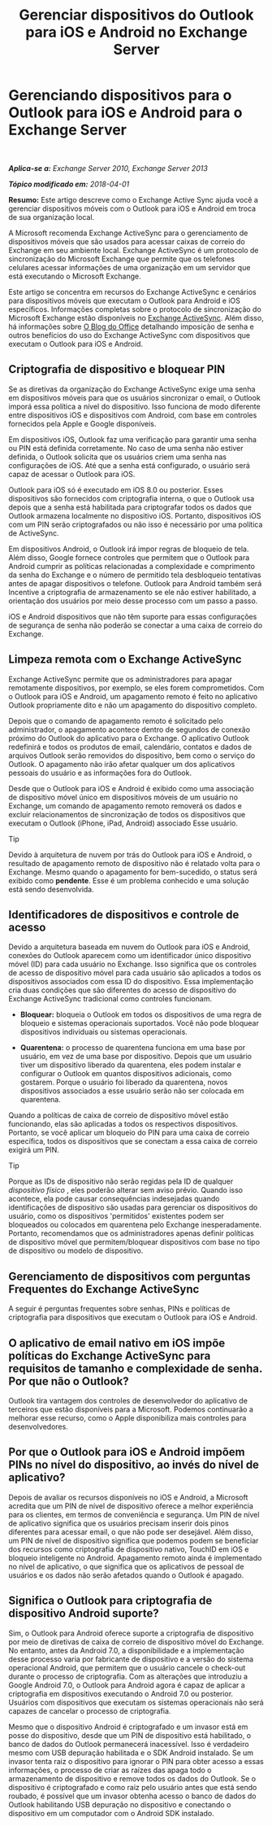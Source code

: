 ﻿---
title: 'Gerenciar dispositivos do Outlook para iOS e Android no Exchange Server'
TOCTitle: Gerenciando dispositivos para o Outlook para iOS e Android para o Exchange Server
ms:assetid: 16ce7d24-be74-4466-b126-828a67f69b6e
ms:mtpsurl: https://technet.microsoft.com/pt-br/library/Mt465748(v=EXCHG.150)
ms:contentKeyID: 70076153
ms.date: 05/22/2018
mtps_version: v=EXCHG.150
ms.translationtype: MT
---

# Gerenciando dispositivos para o Outlook para iOS e Android para o Exchange Server

 

_**Aplica-se a:** Exchange Server 2010, Exchange Server 2013_

_**Tópico modificado em:** 2018-04-01_

**Resumo:**  Este artigo descreve como o Exchange Active Sync ajuda você a gerenciar dispositivos móveis com o Outlook para iOS e Android em troca de sua organização local.

A Microsoft recomenda Exchange ActiveSync para o gerenciamento de dispositivos móveis que são usados para acessar caixas de correio do Exchange em seu ambiente local. Exchange ActiveSync é um protocolo de sincronização do Microsoft Exchange que permite que os telefones celulares acessar informações de uma organização em um servidor que está executando o Microsoft Exchange.

Este artigo se concentra em recursos do Exchange ActiveSync e cenários para dispositivos móveis que executam o Outlook para Android e iOS específicos. Informações completas sobre o protocolo de sincronização do Microsoft Exchange estão disponíveis no [Exchange ActiveSync](exchange-activesync-exchange-2013-help.md). Além disso, há informações sobre [O Blog do Office](https://go.microsoft.com/fwlink/p/?linkid=623922) detalhando imposição de senha e outros benefícios do uso do Exchange ActiveSync com dispositivos que executam o Outlook para iOS e Android.

## Criptografia de dispositivo e bloquear PIN

Se as diretivas da organização do Exchange ActiveSync exige uma senha em dispositivos móveis para que os usuários sincronizar o email, o Outlook imporá essa política a nível do dispositivo. Isso funciona de modo diferente entre dispositivos iOS e dispositivos com Android, com base em controles fornecidos pela Apple e Google disponíveis.

Em dispositivos iOS, Outlook faz uma verificação para garantir uma senha ou PIN está definida corretamente. No caso de uma senha não estiver definida, o Outlook solicita que os usuários criem uma senha nas configurações de iOS. Até que a senha está configurado, o usuário será capaz de acessar o Outlook para iOS.

Outlook para iOS só é executado em iOS 8.0 ou posterior. Esses dispositivos são fornecidos com criptografia interna, o que o Outlook usa depois que a senha está habilitada para criptografar todos os dados que Outlook armazena localmente no dispositivo iOS. Portanto, dispositivos iOS com um PIN serão criptografados ou não isso é necessário por uma política de ActiveSync.

Em dispositivos Android, o Outlook irá impor regras de bloqueio de tela. Além disso, Google fornece controles que permitem que o Outlook para Android cumprir as políticas relacionadas a complexidade e comprimento da senha do Exchange e o número de permitido tela desbloqueio tentativas antes de apagar dispositivos o telefone. Outlook para Android também será Incentive a criptografia de armazenamento se ele não estiver habilitado, a orientação dos usuários por meio desse processo com um passo a passo.

iOS e Android dispositivos que não têm suporte para essas configurações de segurança de senha não poderão se conectar a uma caixa de correio do Exchange.

## Limpeza remota com o Exchange ActiveSync

Exchange ActiveSync permite que os administradores para apagar remotamente dispositivos, por exemplo, se eles forem comprometidos. Com o Outlook para iOS e Android, um apagamento remoto é feito no aplicativo Outlook propriamente dito e não um apagamento do dispositivo completo.

Depois que o comando de apagamento remoto é solicitado pelo administrador, o apagamento acontece dentro de segundos de conexão próximo do Outlook do aplicativo para o Exchange. O aplicativo Outlook redefinirá e todos os produtos de email, calendário, contatos e dados de arquivos Outlook serão removidos do dispositivo, bem como o serviço do Outlook. O apagamento não irão afetar qualquer um dos aplicativos pessoais do usuário e as informações fora do Outlook.

Desde que o Outlook para iOS e Android é exibido como uma associação de dispositivo móvel único em dispositivos móveis de um usuário no Exchange, um comando de apagamento remoto removerá os dados e excluir relacionamentos de sincronização de todos os dispositivos que executam o Outlook (iPhone, iPad, Android) associado Esse usuário.


> [!TIP]
> Devido à arquitetura de nuvem por trás do Outlook para iOS e Android, o resultado de apagamento remoto de dispositivo não é relatado volta para o Exchange. Mesmo quando o apagamento for bem-sucedido, o status será exibido como <STRONG>pendente</STRONG>. Esse é um problema conhecido e uma solução está sendo desenvolvida.



## Identificadores de dispositivos e controle de acesso

Devido a arquitetura baseada em nuvem do Outlook para iOS e Android, conexões do Outlook aparecem como um identificador único dispositivo móvel (ID) para cada usuário no Exchange. Isso significa que os controles de acesso de dispositivo móvel para cada usuário são aplicados a todos os dispositivos associados com essa ID do dispositivo. Essa implementação cria duas condições que são diferentes do acesso de dispositivo do Exchange ActiveSync tradicional como controles funcionam.

  - **Bloquear:**  bloqueia o Outlook em todos os dispositivos de uma regra de bloqueio e sistemas operacionais suportados. Você não pode bloquear dispositivos individuais ou sistemas operacionais.

  - **Quarentena:**  o processo de quarentena funciona em uma base por usuário, em vez de uma base por dispositivo. Depois que um usuário tiver um dispositivo liberado da quarentena, eles podem instalar e configurar o Outlook em quantos dispositivos adicionais, como gostarem. Porque o usuário foi liberado da quarentena, novos dispositivos associados a esse usuário serão não ser colocada em quarentena.

Quando a políticas de caixa de correio de dispositivo móvel estão funcionando, elas são aplicadas a todos os respectivos dispositivos. Portanto, se você aplicar um bloqueio do PIN para uma caixa de correio específica, todos os dispositivos que se conectam a essa caixa de correio exigirá um PIN.


> [!TIP]
> Porque as IDs de dispositivo não serão regidas pela ID de qualquer <EM>dispositivo físico</EM> , eles poderão alterar sem aviso prévio. Quando isso acontece, ela pode causar consequências indesejadas quando identificações de dispositivo são usadas para gerenciar os dispositivos do usuário, como os dispositivos 'permitidos' existentes podem ser bloqueados ou colocados em quarentena pelo Exchange inesperadamente. Portanto, recomendamos que os administradores apenas definir políticas de dispositivo móvel que permitem/bloquear dispositivos com base no tipo de dispositivo ou modelo de dispositivo.



## Gerenciamento de dispositivos com perguntas Frequentes do Exchange ActiveSync

A seguir é perguntas frequentes sobre senhas, PINs e políticas de criptografia para dispositivos que executam o Outlook para iOS e Android.

## O aplicativo de email nativo em iOS impõe políticas do Exchange ActiveSync para requisitos de tamanho e complexidade de senha. Por que não o Outlook?

Outlook tira vantagem dos controles de desenvolvedor do aplicativo de terceiros que estão disponíveis para a Microsoft. Podemos continuarão a melhorar esse recurso, como o Apple disponibiliza mais controles para desenvolvedores.

## Por que o Outlook para iOS e Android impõem PINs no nível do dispositivo, ao invés do nível de aplicativo?

Depois de avaliar os recursos disponíveis no iOS e Android, a Microsoft acredita que um PIN de nível de dispositivo oferece a melhor experiência para os clientes, em termos de conveniência e segurança. Um PIN de nível de aplicativo significa que os usuários precisam inserir dois pinos diferentes para acessar email, o que não pode ser desejável. Além disso, um PIN de nível de dispositivo significa que podemos podem se beneficiar dos recursos como criptografia de dispositivo nativo, TouchID em iOS e bloqueio inteligente no Android. Apagamento remoto ainda é implementado no nível de aplicativo, o que significa que os aplicativos de pessoal de usuários e os dados não serão afetados quando o Outlook é apagado.

## Significa o Outlook para criptografia de dispositivo Android suporte?

Sim, o Outlook para Android oferece suporte a criptografia de dispositivo por meio de diretivas de caixa de correio de dispositivo móvel do Exchange. No entanto, antes da Android 7.0, a disponibilidade e a implementação desse processo varia por fabricante de dispositivo e a versão do sistema operacional Android, que permitem que o usuário cancele o check-out durante o processo de criptografia. Com as alterações que introduziu a Google Android 7.0, o Outlook para Android agora é capaz de aplicar a criptografia em dispositivos executando o Android 7.0 ou posterior. Usuários com dispositivos que executam os sistemas operacionais não será capazes de cancelar o processo de criptografia.

Mesmo que o dispositivo Android é criptografado e um invasor está em posse do dispositivo, desde que um PIN de dispositivo está habilitado, o banco de dados do Outlook permanecerá inacessível. Isso é verdadeiro mesmo com USB depuração habilitada e o SDK Android instalado. Se um invasor tenta raiz o dispositivo para ignorar o PIN para obter acesso a essas informações, o processo de criar as raízes das apaga todo o armazenamento de dispositivo e remove todos os dados do Outlook. Se o dispositivo é criptografado e como raiz pelo usuário antes que está sendo roubado, é possível que um invasor obtenha acesso o banco de dados do Outlook habilitando USB depuração no dispositivo e conectando o dispositivo em um computador com o Android SDK instalado.

